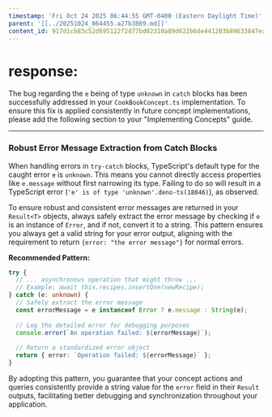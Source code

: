 ```yaml
---
timestamp: 'Fri Oct 24 2025 06:44:55 GMT-0400 (Eastern Daylight Time)'
parent: '[[../20251024_064455.a27b3869.md]]'
content_id: 917d1cb83c52d695122f2d77bd02310a89d622b6de441203b89633847ea111fd
---
```


# response:

The bug regarding the `e` being of type `unknown` in `catch` blocks has been successfully addressed in your `CookBookConcept.ts` implementation. To ensure this fix is applied consistently in future concept implementations, please add the following section to your "Implementing Concepts" guide.

***

### Robust Error Message Extraction from Catch Blocks

When handling errors in `try-catch` blocks, TypeScript's default type for the caught error `e` is `unknown`. This means you cannot directly access properties like `e.message` without first narrowing its type. Failing to do so will result in a TypeScript error (`'e' is of type 'unknown'.deno-ts(18046)`), as observed.

To ensure robust and consistent error messages are returned in your `Result<T>` objects, always safely extract the error message by checking if `e` is an instance of `Error`, and if not, convert it to a string. This pattern ensures you always get a valid string for your error output, aligning with the requirement to return `{error: "the error message"}` for normal errors.

**Recommended Pattern:**

```typescript
try {
  // ... asynchronous operation that might throw ...
  // Example: await this.recipes.insertOne(newRecipe);
} catch (e: unknown) {
  // Safely extract the error message
  const errorMessage = e instanceof Error ? e.message : String(e);
  
  // Log the detailed error for debugging purposes
  console.error(`An operation failed: ${errorMessage}`);
  
  // Return a standardized error object
  return { error: `Operation failed: ${errorMessage}` };
}
```

By adopting this pattern, you guarantee that your concept actions and queries consistently provide a string value for the `error` field in their `Result` outputs, facilitating better debugging and synchronization throughout your application.

